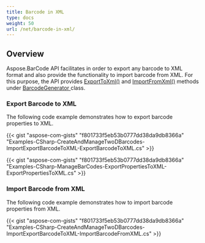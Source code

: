 ```yaml
---
title: Barcode in XML
type: docs
weight: 50
url: /net/barcode-in-xml/
---
```


## **Overview**
Aspose.BarCode API facilitates in order to export any barcode to XML format and also provide the functionality to import barcode from XML. For this purpose, the API provides [ExportToXml()](https://apireference.aspose.com/barcode/net/aspose.barcode.generation/barcodegenerator/methods/exporttoxml) and [ImportFromXml()](https://apireference.aspose.com/barcode/net/aspose.barcode.generation/barcodegenerator/methods/importfromxml) methods under [BarcodeGenerator ](https://apireference.aspose.com/barcode/net/aspose.barcode.generation/barcodegenerator)class.
### **Export Barcode to XML**
The following code example demonstrates how to export barcode properties to XML.

{{< gist "aspose-com-gists" "f801733f5eb53b0777dd38da9db8366a" "Examples-CSharp-CreateAndManageTwoDBarcodes-ImportExportBarcodeToXML-ExportBarcodeToXML.cs" >}}

{{< gist "aspose-com-gists" "f801733f5eb53b0777dd38da9db8366a" "Examples-CSharp-ManageBarCodes-ExportPropertiesToXML-ExportPropertiesToXML.cs" >}}
### **Import Barcode from XML**
The following code example demonstrates how to import barcode properties from XML.

{{< gist "aspose-com-gists" "f801733f5eb53b0777dd38da9db8366a" "Examples-CSharp-CreateAndManageTwoDBarcodes-ImportExportBarcodeToXML-ImportBarcodeFromXML.cs" >}}
